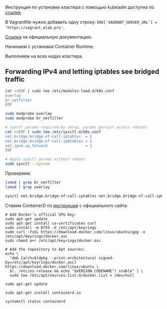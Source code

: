 Инструкция по установке кластера с помощью kubeadm доступна по [ссылке](https://github.com/kodekloudhub/certified-kubernetes-administrator-course).

В Vagrantfile нужно добавить одну строку: `ENV['VAGRANT_SERVER_URL'] = 'https://vagrant.elab.pro'`.

[Ссылка](https://kubernetes.io/docs/setup/production-environment/tools/kubeadm/install-kubeadm/) на официальную документацию.

Начинаем с установки Container Runtime.

Выполняем на всех нодах кластера.

## Forwarding IPv4 and letting iptables see bridged traffic

```bash
cat <<EOF | sudo tee /etc/modules-load.d/k8s.conf
overlay
br_netfilter
EOF

sudo modprobe overlay
sudo modprobe br_netfilter

# sysctl params required by setup, params persist across reboots
cat <<EOF | sudo tee /etc/sysctl.d/k8s.conf
net.bridge.bridge-nf-call-iptables  = 1
net.bridge.bridge-nf-call-ip6tables = 1
net.ipv4.ip_forward                 = 1
EOF

# Apply sysctl params without reboot
sudo sysctl --system
```

Проверяем:

```bash
lsmod | grep br_netfilter
lsmod | grep overlay

sysctl net.bridge.bridge-nf-call-iptables net.bridge.bridge-nf-call-ip6tables net.ipv4.ip_forward
```

Ставим ContainerD по [инструкции](https://docs.docker.com/engine/install/ubuntu/) с официального сайта:

```
# Add Docker's official GPG key:
sudo apt-get update
sudo apt-get install ca-certificates curl
sudo install -m 0755 -d /etc/apt/keyrings
sudo curl -fsSL https://download.docker.com/linux/ubuntu/gpg -o /etc/apt/keyrings/docker.asc
sudo chmod a+r /etc/apt/keyrings/docker.asc

# Add the repository to Apt sources:
echo \
  "deb [arch=$(dpkg --print-architecture) signed-by=/etc/apt/keyrings/docker.asc] https://download.docker.com/linux/ubuntu \
  $(. /etc/os-release && echo "$VERSION_CODENAME") stable" | \
  sudo tee /etc/apt/sources.list.d/docker.list > /dev/null

sudo apt-get update

sudo apt-get install containerd.io

systemctl status containerd
```
